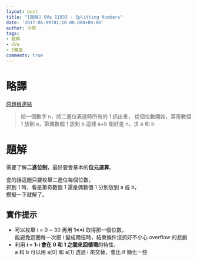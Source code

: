 ```yaml
---
layout: post
title: "[題解] UVa 11933 - Splitting Numbers"
date: '2017-06-09T01:10:00.000+09:00'
author: 沙耶
tags:
- 題解
- UVa
- E難度
comments: true
---
```


# 略譯

[原題目連結](https://uva.onlinejudge.org/index.php?option=com_onlinejudge&Itemid=8&page=show_problem&category=24&problem=3084)

> 給一個數字 n，將二進位表達時所有的 1 抓出來，
從個位數開始，第奇數個 1 放到 a，第偶數個 1 放到 b
這樣 a+b 剛好是 n，求 a 和 b

# 題解

需要了解**二進位制**，最好要會基本的**位元運算**。  

會的話這題只要枚舉二進位每個位數，  
抓到 1 時，看是第奇數個 1 還是偶數個 1 分別放到 a 或 b，  
模擬一下就解了。

## 實作提示

- 可以枚舉 i = 0 ~ 30 再用 **1&lt;&lt;i** 取得那一個位數，  
    能避免迴圈每一次把 i 變成兩倍時，結束條件沒抓好不小心 overflow 的悲劇
- 利用 **i = 1-i 會在 0 和 1 之間來回循環**的特性，  
    a 和 b 可以用 a[0] 和 a[1] 透過 i 來交替，會比 if 簡化一些